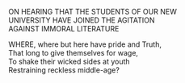 ON HEARING THAT THE STUDENTS OF OUR NEW  
UNIVERSITY HAVE JOINED THE AGITATION  
AGAINST IMMORAL LITERATURE  
  
WHERE, where but here have pride and Truth,  
That long to give themselves for wage,  
To shake their wicked sides at youth  
Restraining reckless middle-age?  
